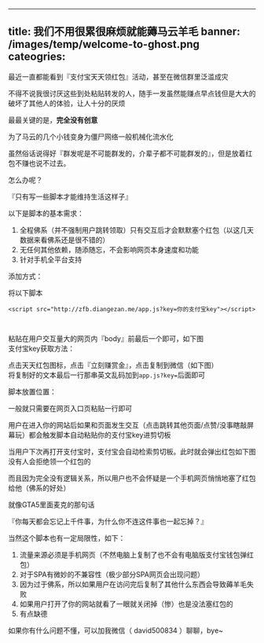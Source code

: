 
---
title: 我们不用很累很麻烦就能薅马云羊毛
banner: /images/temp/welcome-to-ghost.png
cateogries: 
---
<!--kg-card-begin: markdown--><p>最近一直都能看到『支付宝天天领红包』活动，甚至在微信群里泛滥成灾</p>
<p>不得不说我很讨厌这些到处粘贴转发的人，随手一发虽然能赚点早点钱但是大大的破坏了其他人的体验，让人十分的厌烦</p>
<p>最最关键的是，<strong>完全没有创意</strong></p>
<p>为了马云的几个小钱变身为僵尸网络一般机械化流水化</p>
<p>虽然俗话说得好『群发呢是不可能群发的，介辈子都不可能群发的』，但是放着红包不赚也说不过去。</p>
<p>怎么办呢？</p>
<p>『只有写一些脚本才能维持生活这样子』</p>
<p>以下是脚本的基本需求：</p>
<ol>
<li>全程佛系（并不强制用户跳转领取）只有交互后才会默默塞个红包（以这几天数据来看佛系还是很不错的）</li>
<li>无任何其他依赖，随添随忘，不会影响网页本身速度和功能</li>
<li>针对手机全平台支持</li>
</ol>
<p>添加方式：</p>
<p>将以下脚本</p>
<pre><code>&lt;script src=&quot;http://zfb.diangezan.me/app.js?key=你的支付宝key&quot;&gt;&lt;/script&gt;

</code></pre>
<p>粘贴在用户交互量大的网页内『body』前最后一个即可，如下图<br>
<img src="/images/2018/01/-----2018-01-04---10-59-52.png" alt="" loading="lazy"><br>
支付宝key获取方法：</p>
<p>点击天天红包图标，点击『立刻赚赏金』，点击复制到微信（如下图）<br>
<img src="/images/2018/01/WechatIMG156.jpeg" alt="" loading="lazy"><br>
将复制好的文本最后一行那串英文乱码加到<code>app.js?key=</code>后面即可</p>
<p>脚本放置位置：</p>
<p>一般就只需要在网页入口页粘贴一行即可</p>
<p>用户在进入你的网站后如果和页面发生交互（点击跳转其他页面/点赞/没事瞎敲屏幕玩）都会触发脚本自动粘贴你的支付宝key进剪切板</p>
<p>当用户下次再打开支付宝时，支付宝会自动检索剪切板。此时就会弹出红包如下图<br>
<img src="/images/2018/01/WechatIMG155.jpeg" alt="" loading="lazy"><br>
没有人会拒绝领一个红包的</p>
<p>而且因为完全没有逻辑关系，所以用户也不会怀疑是一个手机网页悄悄地塞了红包给他（佛系的好处）</p>
<p>就像GTA5里面麦克的那句话</p>
<p>『你每天都会忘记上千件事，为什么你不连这件事也一起忘掉？』</p>
<p>当然这个脚本也有一定局限性，如下：</p>
<ol>
<li>流量来源必须是手机网页（不然电脑上复制了也不会有电脑版支付宝钱包弹红包）</li>
<li>对于SPA有微妙的不兼容性（极少部分SPA网页会出现问题）</li>
<li>因为过于佛系，所以如果用户在访问完后复制了其他什么东西会导致薅羊毛失败</li>
<li>如果用户打开了你的网站就看了一眼就关闭掉（惨）也是没法塞红包的</li>
<li>有点缺德</li>
</ol>
<p>如果你有什么问题不懂，可以加我微信（ david500834 ）聊聊，bye~</p>
<p><img src="/images/2018/01/v2-85edf13f8f778c31fdc6766b19823a93_hd.jpg" alt="" loading="lazy"></p>
<!--kg-card-end: markdown-->
    